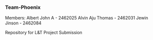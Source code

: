 ### Team-Phoenix
Members:
  Albert John A - 2462025
  Alvin Aju Thomas - 2462031
  Jewin Jinson - 2462084

  Repository for L&T Project Submission
